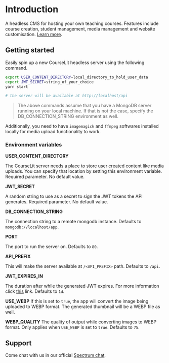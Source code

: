 # Introduction

A headless CMS for hosting your own teaching courses. Features include course creation, student management, media management and website customisation. [Learn more](https://courselit.codelit.com/).

## Getting started

Easily spin up a new CourseLit headless server using the following command.

```sh
export USER_CONTENT_DIRECTORY=local_directory_to_hold_user_data
export JWT_SECRET=string_of_your_choice
yarn start

# the server will be available at http://localhost/api
```

> The above commands assume that you have a MongoDB server running on your local machine. If that is not the case, specify the DB_CONNECTION_STRING environment as well.

Additionally, you need to have `imagemagick` and `ffmpeg` softwares installed locally for media upload functionality to work.

### Environment variables

**USER_CONTENT_DIRECTORY**

The CourseLit server needs a place to store user created content like media uploads. You can specify that location by setting this environment variable. Required parameter. No default value.

**JWT_SECRET**

A random string to use as a secret to sign the JWT tokens the API generates. Required parameter. No default value.

**DB_CONNECTION_STRING**

The connection string to a remote mongodb instance. Defaults to `mongodb://localhost/app`.

**PORT**

The port to run the server on. Defaults to `80`.

**API_PREFIX**

This will make the server available at `/<API_PREFIX>` path. Defaults to `/api`.

**JWT_EXPIRES_IN**

The duration after while the generated JWT expires. For more information click [this](https://www.npmjs.com/package/jsonwebtoken) link. Defaults to `1d`.

**USE_WEBP**
If this is set to `true`, the app will convert the image being uploaded to WEBP format. The generated thumbnail will be a WEBP file as well.

**WEBP_QUALITY**
The quality of output while converting images to WEBP format. Only applies when `USE_WEBP` is set to `true`. Defaults to `75`.

## Support

Come chat with us in our official [Spectrum chat](https://spectrum.chat/courselit/general).
